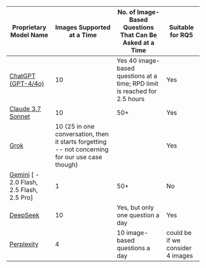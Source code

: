 | Proprietary Model Name | Images Supported at a Time                                | No. of Image-Based Questions That Can Be Asked at a Time            | Suitable for RQ5 |
|-----------------------|------------------------------------------------------------|----------------------------------------------------------------------|------------------------------------|
| [ChatGPT (GPT-4/4o)](https://chatgpt.com/)         | 10                       | Yes                                       40 image-based questions at a time; RPD limit is reached for 2.5 hours                            | Yes              |
| [Claude 3.7 Sonnet](https://claude.ai/new)    | 10                                                         |                                                   50+               | Yes              |
| [Grok](https://grok.com/chat)                  | 10 (25 in one conversation, then it starts forgetting -- not concerning for our use case though)     |                                | Yes              |
| [Gemini](https://gemini.google.com/app?hl=en-IN)    [ - 2.0 Flash, 2.5 Flash,  2.5 Pro]             | 1                                                  |50+                                                              | No               |
| [DeepSeek](https://chat.deepseek.com/)              | 10                                                 | Yes, but only one question a day                                     | Yes              |
|[Perplexity](https://www.perplexity.ai/)|4|10 image-based questions a day| could be if we consider 4 images|
